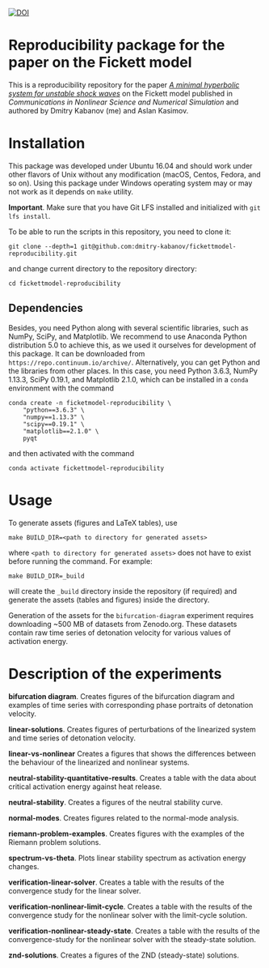 [![DOI](https://zenodo.org/badge/136746577.svg)](https://zenodo.org/badge/latestdoi/136746577)

# Reproducibility package for the paper on the Fickett model

This is a reproducibility repository for the paper
[*A minimal hyperbolic system for unstable shock waves*][1]
on the Fickett model published in *Communications in Nonlinear Science and Numerical Simulation*
and authored by Dmitry Kabanov (me) and Aslan Kasimov.

[1]: https://doi.org/10.1016/j.cnsns.2018.10.022

# Installation
This package was developed under Ubuntu 16.04 and should work under other
flavors of Unix without any modification (macOS, Centos, Fedora, and so on).
Using this package under Windows operating system may or may not work as it
depends on `make` utility.

**Important**. Make sure that you have Git LFS installed and initialized with
`git lfs install`.

To be able to run the scripts in this repository, you need to clone it:

    git clone --depth=1 git@github.com:dmitry-kabanov/fickettmodel-reproducibility.git

and change current directory to the repository directory:

    cd fickettmodel-reproducibility

## Dependencies

Besides, you need Python along with several scientific libraries, such as
NumPy, SciPy, and Matplotlib.
We recommend to use Anaconda Python distribution 5.0 to achieve this, as we
used it ourselves for development of this package.
It can be downloaded from `https://repo.continuum.io/archive/`.
Alternatively, you can get Python and the libraries from other places.
In this case, you need Python 3.6.3, NumPy 1.13.3, SciPy 0.19.1, and Matplotlib
2.1.0, which can be installed in a `conda` environment with the command

    conda create -n ficketmodel-reproducibility \
        "python==3.6.3" \
        "numpy==1.13.3" \
        "scipy==0.19.1" \
        "matplotlib==2.1.0" \
        pyqt

and then activated with the command

    conda activate fickettmodel-reproducibility

# Usage

To generate assets (figures and LaTeX tables), use

    make BUILD_DIR=<path to directory for generated assets>

where `<path to directory for generated assets>` does not have to exist
before running the command.
For example:

    make BUILD_DIR=_build

will create the `_build` directory inside the repository (if required) and
generate the assets (tables and figures) inside the directory.

Generation of the assets for the `bifurcation-diagram` experiment requires
downloading ~500 MB of datasets from Zenodo.org.
These datasets contain raw time series of detonation velocity for various
values of activation energy.


# Description of the experiments

**bifurcation diagram**. Creates figures of the bifurcation diagram and
examples of time series with corresponding phase portraits of detonation
velocity.

**linear-solutions**. Creates figures of perturbations of the linearized system
and time series of detonation velocity.

**linear-vs-nonlinear** Creates a figures that shows the differences between
the behaviour of the linearized and nonlinear systems.

**neutral-stability-quantitative-results**. Creates a table with the data
about critical activation energy against heat release.

**neutral-stability**.  Creates a figures of the neutral stability curve.

**normal-modes**. Creates figures related to the normal-mode analysis.

**riemann-problem-examples**. Creates figures with the examples of the Riemann
problem solutions.

**spectrum-vs-theta**. Plots linear stability spectrum as activation energy
changes.

**verification-linear-solver**. Creates a table with the results of the
convergence study for the linear solver.

**verification-nonlinear-limit-cycle**. Creates a table with the results of the
convergence study for the nonlinear solver with the limit-cycle solution.

**verification-nonlinear-steady-state**. Creates a table with the results of
the convergence-study for the nonlinear solver with the steady-state solution.

**znd-solutions**. Creates a figures of the ZND (steady-state) solutions.
